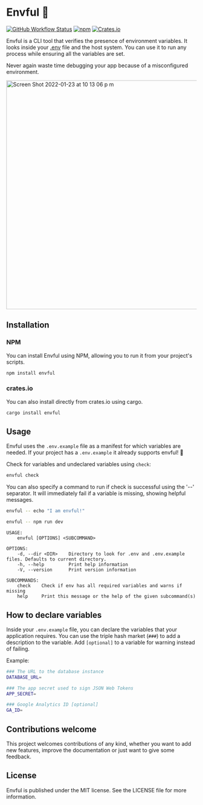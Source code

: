 # Envful 🌳

<a href="https://github.com/arvindell/envful/actions/workflows/build.yml"><img alt="GitHub Workflow Status" src="https://img.shields.io/github/workflow/status/arvindell/envful/build?style=flat-square"></a>  <a href="https://www.npmjs.com/package/envful"><img alt="npm" src="https://img.shields.io/npm/v/envful?style=flat-square"></a> <a href="https://crates.io/crates/envful"><img alt="Crates.io" src="https://img.shields.io/crates/v/envful?style=flat-square"></a>

Envful is a CLI tool that verifies the presence of environment variables. It looks inside your [.env](https://www.npmjs.com/package/dotenv) file and the host system. You can use it to run any process while ensuring all the variables are set.

Never again waste time debugging your app because of a misconfigured environment.

<img width="605" alt="Screen Shot 2022-01-23 at 10 13 06 p m" src="https://user-images.githubusercontent.com/29064411/150721003-78752d65-9477-4ace-8987-db6e1cf8ea20.png">

## Installation

### NPM

You can install Envful using NPM, allowing you to run it from your project's scripts.

```bash
npm install envful
```

### crates.io

You can also install directly from crates.io using cargo.

```bash
cargo install envful
```

## Usage

Envful uses the `.env.example` file as a manifest for which variables are needed. If your project has a `.env.example` it already supports envful! 🚀

Check for variables and undeclared variables using `check`:

```bash
envful check
```

You can also specify a command to run if check is successful using the '--' separator. It will immediately fail if a variable is missing, showing helpful messages.

```bash
envful -- echo "I am envful!"

envful -- npm run dev
```

```
USAGE:
    envful [OPTIONS] <SUBCOMMAND>

OPTIONS:
    -d, --dir <DIR>    Directory to look for .env and .env.example files. Defaults to current directory.
    -h, --help         Print help information
    -V, --version      Print version information

SUBCOMMANDS:
    check    Check if env has all required variables and warns if missing
    help     Print this message or the help of the given subcommand(s)
```

## How to declare variables

Inside your `.env.example` file, you can declare the variables that your application requires. You can use the triple hash market (`###`) to add a description to the variable. Add `[optional]` to a variable for warning instead of failing.

Example:

```bash
### The URL to the database instance
DATABASE_URL=

### The app secret used to sign JSON Web Tokens
APP_SECRET=

### Google Analytics ID [optional]
GA_ID=
```

## Contributions welcome

This project welcomes contributions of any kind, whether you want to add new features, improve the documentation or just want to give some feedback.

## License

Envful is published under the MIT license. See the LICENSE file for more information.
